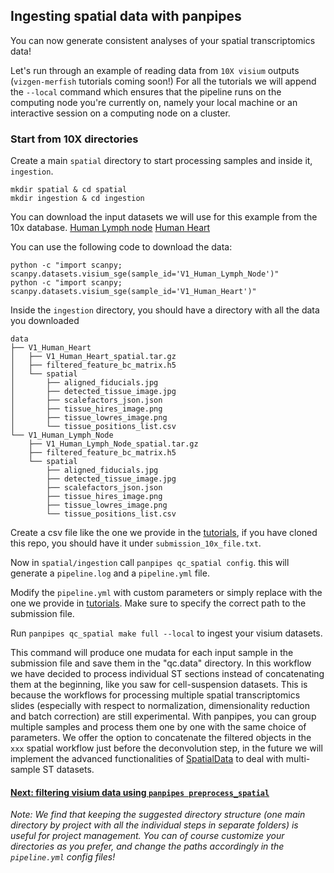 ## Ingesting spatial data with panpipes
You can now generate consistent analyses of your spatial transcriptomics data!

Let's run through an example of reading data from  `10X visium` outputs (`vizgen-merfish` tutorials coming soon!) 
For all the tutorials we will append the `--local` command which ensures that the pipeline runs on the computing node you're currently on, namely your local machine or an interactive session on a computing node on a cluster.

### Start from 10X directories

Create a main `spatial` directory to start processing samples and inside it, `ingestion`.

```
mkdir spatial & cd spatial
mkdir ingestion & cd ingestion
```
You can download the input datasets we will use for this example from the 10x database.
[Human Lymph node](https://support.10xgenomics.com/spatial-gene-expression/datasets/1.0.0/V1_Human_Lymph_Node)
[Human Heart](https://www.10xgenomics.com/resources/datasets/human-heart-1-standard-1-0-0)

You can use the following code to download the data:
```
python -c "import scanpy; scanpy.datasets.visium_sge(sample_id='V1_Human_Lymph_Node')"
python -c "import scanpy; scanpy.datasets.visium_sge(sample_id='V1_Human_Heart')"

```

Inside the `ingestion` directory, you should have a directory with all the data you downloaded 

```
data
├── V1_Human_Heart
│   ├── V1_Human_Heart_spatial.tar.gz
│   ├── filtered_feature_bc_matrix.h5
│   └── spatial
│       ├── aligned_fiducials.jpg
│       ├── detected_tissue_image.jpg
│       ├── scalefactors_json.json
│       ├── tissue_hires_image.png
│       ├── tissue_lowres_image.png
│       └── tissue_positions_list.csv
└── V1_Human_Lymph_Node
    ├── V1_Human_Lymph_Node_spatial.tar.gz
    ├── filtered_feature_bc_matrix.h5
    └── spatial
        ├── aligned_fiducials.jpg
        ├── detected_tissue_image.jpg
        ├── scalefactors_json.json
        ├── tissue_hires_image.png
        ├── tissue_lowres_image.png
        └── tissue_positions_list.csv
```


Create a csv file like the one we provide in the [tutorials](https://github.com/DendrouLab/panpipes_reproducibility/tree/main/tutorials/ingesting_spatial_data), if you have cloned this repo, you should have it under `submission_10x_file.txt`.

Now in `spatial/ingestion` call `panpipes qc_spatial config`.
this will generate a `pipeline.log` and a `pipeline.yml` file.

Modify the `pipeline.yml` with custom parameters or simply replace with the one we provide in [tutorials](../ingesting_spatial_data/). Make sure to specify the correct path to the submission file.

Run `panpipes qc_spatial make full --local` to ingest your visium datasets.

This command will produce one mudata for each input sample in the submission file and save them in the "qc.data" directory. In this workflow we have decided to process individual ST sections instead of concatenating them at the beginning, like you saw for cell-suspension datasets. This is because the workflows for processing multiple spatial transcriptomics slides (especially with respect to normalization, dimensionality reduction and batch correction) are still experimental. With panpipes, you can group multiple samples and process them one by one with the same choice of parameters. We offer the option to concatenate the filtered objects in the `xxx` spatial workflow just before the deconvolution step, in the future we will implement the advanced functionalities of [SpatialData](https://spatialdata.scverse.org/en/latest/tutorials/notebooks/notebooks.html) to deal with multi-sample ST datasets.



#### [Next: filtering visium data using `panpipes preprocess_spatial`](../filtering_spatial_data/filtering_spatial_data_with_panpipes.md)


*Note: We find that keeping the suggested directory structure (one main directory by project with all the individual steps in separate folders) is useful for project management. You can of course customize your directories as you prefer, and change the paths accordingly in the `pipeline.yml` config files!*











